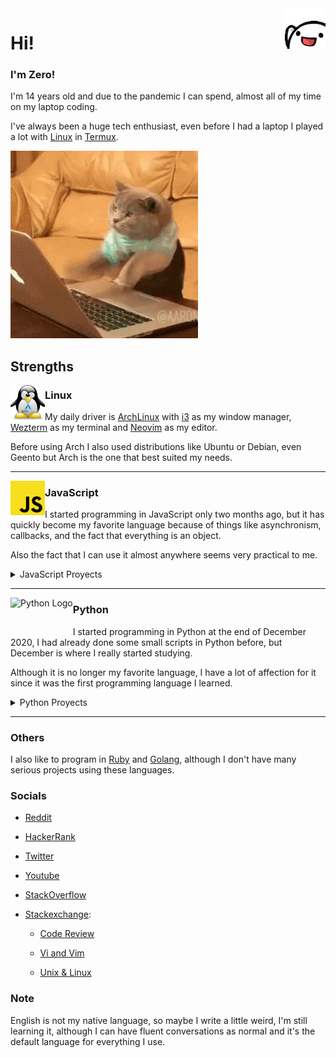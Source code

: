 <img src="./assets/about/wave.gif" alt="hi!" height="65" align="right">

# Hi!

### I'm Zero!

I'm 14 years old and due to the pandemic I can spend,
almost all of my time on my laptop coding.

I've always been a huge tech enthusiast, even before I had a laptop I played
a lot with [Linux](https://github.com/UltiRequiem/dotfiles) in [Termux](https://github.com/termux/termux-app).

![Me coding](./assets/about/coding.gif)

## Strengths

<img src="./assets/about/arch_pinguin.png" alt="Archlinux Icon" height="55" align=left>

### Linux

My daily driver is [ArchLinux](https://archlinux.org/) with
[i3](https://github.com/UltiRequiem/dotfiles/blob/main/config/i3/config)
as my window manager, [Wezterm](https://github.com/wez/wezterm) as my terminal and
[Neovim](https://github.com/UltiRequiem/neovim) as my editor.

Before using Arch I also used distributions like Ubuntu or Debian,
even Geento but Arch is the one that best suited my needs.

---

<img src="./assets/about/js_logo.png" alt="JavaScript Logo" height="55" align="left">

### JavaScript

I started programming in JavaScript only two months ago,
but it has quickly become my favorite language because of things like asynchronism,
callbacks, and the fact that everything is an object.

Also the fact that I can use it almost anywhere seems very practical to me.

<details>
 <summary>JavaScript Proyects</summary>
</details>

---

<img src="./assets/about/python_logo.ico" alt="Python Logo" height="55" align="left">

### Python

I started programming in Python at the end of December 2020,
I had already done some small scripts in Python before,
but December is where I really started studying.

Although it is no longer my favorite language,
I have a lot of affection for it since it was the first programming language I learned.

<details>
 <summary> Python Proyects</summary>
 <details>
  <summary>Easy Proyects</summary>

    * [IsEven.Py](https://github.com/UltiRequiem/isEven.py): Check is a integer is even or odd

 </details>
</details>

---

### Others

I also like to program in [Ruby](https://github.com/UltiRequiem/daily-ruby-practice)
and [Golang](https://github.com/UltiRequiem/daily-go-practice),
although I don't have many serious projects using these languages.

### Socials

- [Reddit](https://www.reddit.com/u/UltiRequiem)

- [HackerRank](https://hackerrank.com/Ultirequiem)

- [Twitter](https://twitter.com/UltiRequiem)

- [Youtube](https://youtube.com/UltiRequiem)

- [StackOverflow](https://stackoverflow.com/users/14720975)

- [Stackexchange](https://stackexchange.com):

  - [Code Review](https://codereview.stackexchange.com/users/242958)

  - [Vi and Vim](https://vi.stackexchange.com/users/33268)

  - [Unix & Linux](https://unix.stackexchange.com/users/453042)

### Note

English is not my native language, so maybe I write a little weird,
I'm still learning it, although I can have fluent conversations as normal
and it's the default language for everything I use.
